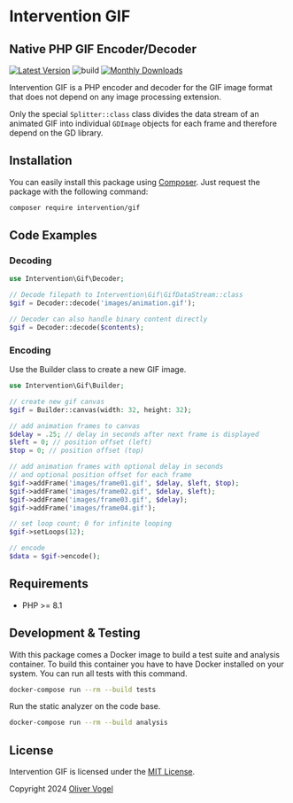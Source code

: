 # Intervention GIF
## Native PHP GIF Encoder/Decoder

[![Latest Version](https://img.shields.io/packagist/v/intervention/gif.svg)](https://packagist.org/packages/intervention/gif)
![build](https://github.com/Intervention/gif/actions/workflows/build.yml/badge.svg)
[![Monthly Downloads](https://img.shields.io/packagist/dm/intervention/gif.svg)](https://packagist.org/packages/intervention/gif/stats)

Intervention GIF is a PHP encoder and decoder for the GIF image format that
does not depend on any image processing extension. 

Only the special `Splitter::class` class divides the data stream of an animated
GIF into individual `GDImage` objects for each frame and therefore depend on
the GD library.

## Installation

You can easily install this package using [Composer](https://getcomposer.org).
Just request the package with the following command:

```bash
composer require intervention/gif
```

## Code Examples

### Decoding

```php
use Intervention\Gif\Decoder;

// Decode filepath to Intervention\Gif\GifDataStream::class
$gif = Decoder::decode('images/animation.gif');

// Decoder can also handle binary content directly
$gif = Decoder::decode($contents);
```

### Encoding

Use the Builder class to create a new GIF image.

```php
use Intervention\Gif\Builder;

// create new gif canvas
$gif = Builder::canvas(width: 32, height: 32);

// add animation frames to canvas
$delay = .25; // delay in seconds after next frame is displayed
$left = 0; // position offset (left)
$top = 0; // position offset (top)

// add animation frames with optional delay in seconds
// and optional position offset for each frame
$gif->addFrame('images/frame01.gif', $delay, $left, $top);
$gif->addFrame('images/frame02.gif', $delay, $left);
$gif->addFrame('images/frame03.gif', $delay);
$gif->addFrame('images/frame04.gif');

// set loop count; 0 for infinite looping
$gif->setLoops(12);

// encode
$data = $gif->encode();
```


## Requirements

- PHP >= 8.1

## Development & Testing

With this package comes a Docker image to build a test suite and analysis
container. To build this container you have to have Docker installed on your
system. You can run all tests with this command.

```bash
docker-compose run --rm --build tests
```

Run the static analyzer on the code base.

```bash
docker-compose run --rm --build analysis
```

## License

Intervention GIF is licensed under the [MIT License](http://opensource.org/licenses/MIT).

Copyright 2024 [Oliver Vogel](http://intervention.io/)

